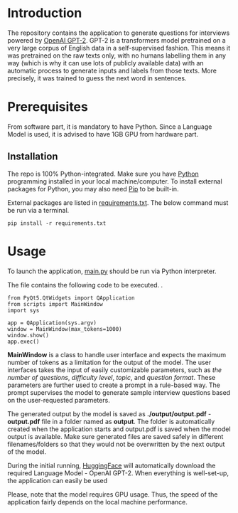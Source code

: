 # Introduction 

The repository contains the application to generate questions for interviews powered by [OpenAI GPT-2](https://huggingface.co/openai-community/gpt2). GPT-2 is a transformers model pretrained on a very large corpus of English data in a self-supervised fashion. This means it was pretrained on the raw texts only, with no humans labelling them in any way (which is why it can use lots of publicly available data) with an automatic process to generate inputs and labels from those texts. More precisely, it was trained to guess the next word in sentences.

# Prerequisites 
From software part, it is mandatory to have Python. Since a Language Model is used, it is advised to have 1GB GPU from hardware part.

## Installation
The repo is 100% Python-integrated. Make sure you have [Python](https://www.python.org/) programming installed in your local machine/computer. To install external packages for Python, you may also need [Pip](https://pypi.org/project/pip/) to be built-in. 

External packages are listed in [requirements.txt](https://github.com/MehemmedMehdiPY/Question_Generator_for_Recruitment_Assessment/blob/main/requirements.txt). The below command must be run via a terminal.
~~~
pip install -r requirements.txt
~~~

# Usage
To launch the application, [main.py](https://github.com/MehemmedMehdiPY/Question_Generator_for_Recruitment_Assessment/blob/main/main.py) should be run via Python interpreter. 

The file contains the following code to be executed. .
~~~
from PyQt5.QtWidgets import QApplication
from scripts import MainWindow
import sys

app = QApplication(sys.argv)
window = MainWindow(max_tokens=1000)
window.show()
app.exec()
~~~

**MainWindow** is a class to handle user interface and expects the maximum number of tokens as a limitation for the output of the model. The user interfaces takes the input of easily customizable parameters, such as *the number of questions*, *difficulty level*, *topic*, and *question format*. These parameters are further used to create a prompt in a rule-based way. The prompt supervises the model to generate sample interview questions based on the user-requested parameters.

The generated output by the model is saved as **./output/output.pdf** - **output.pdf** file in a folder named as **output**. The folder is automatically created when the application starts and output.pdf is saved when the model output is available. Make sure generated files are saved safely in different filenames/folders so that they would not be overwritten by the next output of the model. 

During the initial running, [HuggingFace](https://huggingface.co/) will automatically download the required Language Model - OpenAI GPT-2. When everything is well-set-up, the application can easily be used

Please, note that the model requires GPU usage. Thus, the speed of the application fairly depends on the local machine performance.
